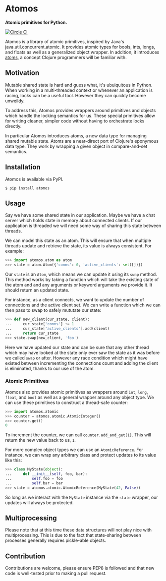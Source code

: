 # Atomos
**Atomic primitives for Python.**

[![Circle CI](https://circleci.com/gh/maxcountryman/atomos.png?style=badge)](https://circleci.com/gh/maxcountryman/atomos)

Atomos is a library of atomic primitives, inspired by Java's
java.util.concurrent.atomic. It provides atomic types for bools, ints, longs,
and floats as well as a generalized object wrapper. In addition, it introduces
[atoms](http://clojure.org/atoms), a concept Clojure programmers will be
familiar with.

## Motivation
Mutable shared state is hard and guess what, it's ubuiquitous in Python. When
working in a multi-threaded context or whenever an application is racing, locks
can be a useful tool. However they can quickly become unweildy.

To address this, Atomos provides wrappers around primitives and objects which
handle the locking semantics for us. These special primitives allow for writing
cleaner, simpler code without having to orchestrate locks directly.

In particular Atomos introduces atoms, a new data type for managing shared
mutable state. Atoms are a near-direct port of Clojure's eponymous data type.
They work by wrapping a given object in compare-and-set semantics.

## Installation

Atomos is available via PyPI.

```shell
$ pip install atomos
```

## Usage
Say we have some shared state in our application. Maybe we have a chat
server which holds state in memory about connected clients. If our
application is threaded we will need some way of sharing this state between
threads.

We can model this state as an atom. This will ensure that when multiple threads
update and retrieve the state, its value is always consistent. For example:

```python
>>> import atomos.atom as atom
>>> state = atom.Atom({'conns': 0, 'active_clients': set([])})
```

Our `state` is an `Atom`, which means we can update it using its `swap` method.
This method works by taking a function which will take the existing state of
the atom and and any arguments or keyword arguments we provide it. It should
return an updated state.

For instance, as a client connects, we want to update the number of connections
and the active client set. We can write a function which we can then pass to
swap to safely mututate our state:

```python
>>> def new_client(cur_state, client):
...     cur_state['conns'] += 1
...     cur_state['active_clients'].add(client)
...     return cur_state
>>> state.swap(new_client, 'foo')
```

Here we have updated our state and can be sure that any other thread which may
have looked at the state only ever saw the state as it was before we called
`swap` or after. However any race condition which might have existed between
incrementing the connections count and adding the client is eliminated, thanks
to our use of the atom.

### Atomic Primitives
Atomos also provides atomic primitives as wrappers around `int`, `long`,
`float`, and `bool` as well as a general wrapper around any object type. We can
use these primitives to construct a thread-safe counter:

```python
>>> import atomos.atomic
>>> counter = atomos.atomic.AtomicInteger()
>>> counter.get()
0
```

To increment the counter, we can call `counter.add_and_get(1)`. This will
return the new value back to us, `1`.

For more complex object types we can use an `AtomicReference`. For instance, we
can wrap any arbitrary class and protect updates to its value like this:

```python
>>> class MyState(object):
...     def __init__(self, foo, bar):
...         self.foo = foo
...         self.bar = bar
>>> state = atomos.atomic.AtomicReference(MyState(42, False))
```

So long as we interact with the `MyState` instance via the `state` wrapper, our
updates will always be protected.

## Multiprocessing
Please note that at this time these data structures will not play nice with
multiprocessing. This is due to the fact that state-sharing between processes
generally requires pickle-able objects.

## Contribution
Contributions are welcome, please ensure PEP8 is followed and that new code is
well-tested prior to making a pull request.
